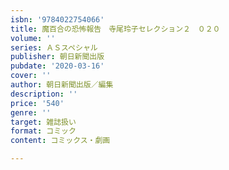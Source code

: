 ```yaml
---
isbn: '9784022754066'
title: 魔百合の恐怖報告　寺尾玲子セレクション２　０２０
volume: ''
series: ＡＳスペシャル
publisher: 朝日新聞出版
pubdate: '2020-03-16'
cover: ''
author: 朝日新聞出版／編集
description: ''
price: '540'
genre: ''
target: 雑誌扱い
format: コミック
content: コミックス・劇画

---
```

